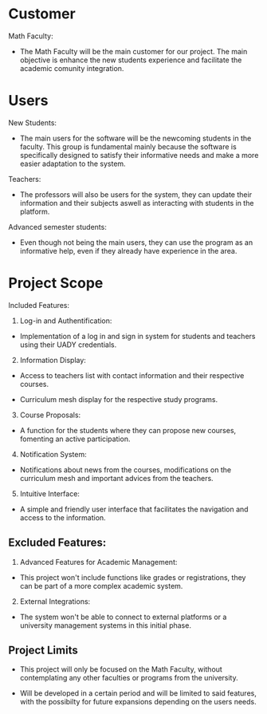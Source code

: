 # Customer

Math Faculty: 
- The Math Faculty will be the main customer for our project. The main objective is enhance the new students experience and facilitate the academic comunity integration.

# Users 
New Students:
- The main users for the software will be the newcoming students in the faculty. This group is fundamental mainly because the software is specifically designed to satisfy their informative needs and make a more easier adaptation to the system. 

Teachers: 
- The professors will also be users for the system, they can update their information and their subjects aswell as interacting with students in the platform. 

Advanced semester students:

- Even though not being the main users, they can use the program as an informative help, even if they already have experience in the area. 

# Project Scope

Included Features: 

1. Log-in and Authentification:
   
- Implementation of a log in and sign in system for students and teachers using their UADY credentials.

2. Information Display: 

- Access to teachers list with contact information and their respective courses.

- Curriculum mesh display for the respective study programs.

3. Course Proposals: 

- A function for the students where they can propose new courses, fomenting an active participation.

4. Notification System: 

- Notifications about news from the courses, modifications on the curriculum mesh and important advices from the teachers.

5. Intuitive Interface: 

- A simple and friendly user interface that facilitates the navigation and access to the information.

## Excluded Features: 

1. Advanced Features for Academic Management: 

- This project won't include functions like grades or registrations, they can be part of a more complex academic system.

2. External Integrations: 

- The system won't be able to connect to external platforms or a university management systems in this initial phase.

## Project Limits

- This project will only be focused on the Math Faculty, without contemplating any other faculties or programs from the university.

- Will be developed in a certain period and will be limited to said features, with the possibilty for future expansions depending on the users needs. 
